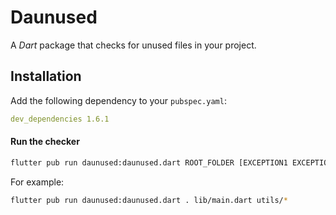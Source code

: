 # Daunused

A *Dart* package that checks for unused files in your project.

## Installation

Add the following dependency to your `pubspec.yaml`:

```yaml
dev_dependencies 1.6.1
```

#### Run the checker

```bash
flutter pub run daunused:daunused.dart ROOT_FOLDER [EXCEPTION1 EXCEPTION2 ...]
```

For example:

```bash
flutter pub run daunused:daunused.dart . lib/main.dart utils/*
```